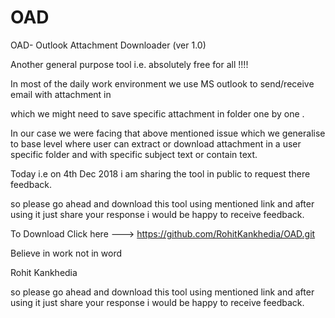 # OAD
OAD- Outlook Attachment Downloader (ver 1.0)


Another general purpose tool  i.e. absolutely free for all !!!!



In most of the daily work environment we use MS outlook to send/receive email with attachment in

which we might need to save specific attachment in folder one by one .



In our case we were facing that above mentioned issue which we generalise to base level where user can extract or download attachment in a user specific folder and with specific subject text or contain text.





Today i.e on 4th Dec 2018 i am sharing the tool in public to request there feedback.



so please go ahead and download this tool using mentioned link and after using it just share your response i would be happy to receive feedback.



To Download Click here --->  https://github.com/RohitKankhedia/OAD.git














Believe in work not in word


Rohit Kankhedia



so please go ahead and download this tool using mentioned link and after using it just share your response i would be happy to receive feedback.
